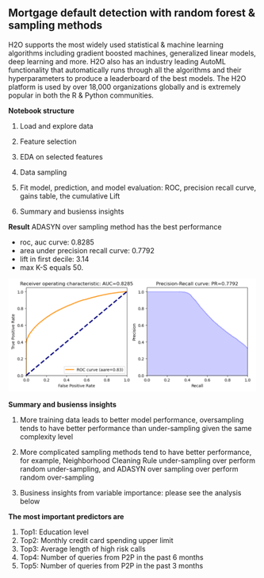 ## Mortgage default detection with random forest & sampling methods 

H2O supports the most widely used statistical & machine learning algorithms including gradient boosted machines, generalized linear models, deep learning and more. H2O also has an industry leading AutoML functionality that automatically runs through all the algorithms and their hyperparameters to produce a leaderboard of the best models. The H2O platform is used by over 18,000 organizations globally and is extremely popular in both the R & Python communities.

**Notebook structure**

1. Load and explore data

2. Feature selection

3. EDA on selected features

4. Data sampling

5. Fit model, prediction, and model evaluation: ROC, precision recall curve, gains table, the cumulative Lift

6. Summary and busienss insights

**Result**
ADASYN over sampling method has the best performance
- roc, auc curve: 0.8285 
- area under precision recall curve: 0.7792 
- lift in first decile: 3.14 
- max K-S equals 50. 
<img src="graph/roc auc.png" alt="album cover" width="500"/>


**Summary and busienss insights**
1. More training data leads to better model performance, oversampling tends to have better performance than under-sampling given the same complexity level

2. More complicated sampling methods tend to have better performance, for example, Neighborhood Cleaning Rule under-sampling over perform random under-sampling, and ADASYN over sampling over perform random over-sampling

3. Business insights from variable importance: please see the analysis below


**The most important predictors are**

1. Top1: Education level
2. Top2: Monthly credit card spending upper limit
3. Top3: Average length of high risk calls
4. Top4: Number of queries from P2P in the past 6 months
5. Top5: Number of queries from P2P in the past 3 months



